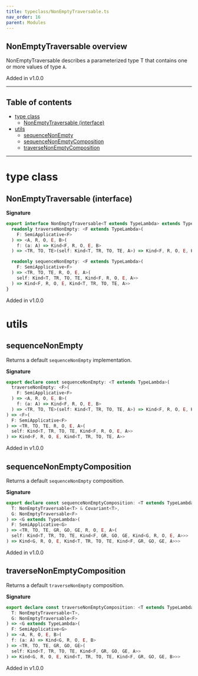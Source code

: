 ```yaml
---
title: typeclass/NonEmptyTraversable.ts
nav_order: 16
parent: Modules
---
```


## NonEmptyTraversable overview

NonEmptyTraversable<T> describes a parameterized type T<A> that contains one or more values of type `A`.

Added in v1.0.0

---

<h2 class="text-delta">Table of contents</h2>

- [type class](#type-class)
  - [NonEmptyTraversable (interface)](#nonemptytraversable-interface)
- [utils](#utils)
  - [sequenceNonEmpty](#sequencenonempty)
  - [sequenceNonEmptyComposition](#sequencenonemptycomposition)
  - [traverseNonEmptyComposition](#traversenonemptycomposition)

---

# type class

## NonEmptyTraversable (interface)

**Signature**

```ts
export interface NonEmptyTraversable<T extends TypeLambda> extends TypeClass<T> {
  readonly traverseNonEmpty: <F extends TypeLambda>(
    F: SemiApplicative<F>
  ) => <A, R, O, E, B>(
    f: (a: A) => Kind<F, R, O, E, B>
  ) => <TR, TO, TE>(self: Kind<T, TR, TO, TE, A>) => Kind<F, R, O, E, Kind<T, TR, TO, TE, B>>

  readonly sequenceNonEmpty: <F extends TypeLambda>(
    F: SemiApplicative<F>
  ) => <TR, TO, TE, R, O, E, A>(
    self: Kind<T, TR, TO, TE, Kind<F, R, O, E, A>>
  ) => Kind<F, R, O, E, Kind<T, TR, TO, TE, A>>
}
```

Added in v1.0.0

# utils

## sequenceNonEmpty

Returns a default `sequenceNonEmpty` implementation.

**Signature**

```ts
export declare const sequenceNonEmpty: <T extends TypeLambda>(
  traverseNonEmpty: <F>(
    F: SemiApplicative<F>
  ) => <A, R, O, E, B>(
    f: (a: A) => Kind<F, R, O, E, B>
  ) => <TR, TO, TE>(self: Kind<T, TR, TO, TE, A>) => Kind<F, R, O, E, Kind<T, TR, TO, TE, B>>
) => <F>(
  F: SemiApplicative<F>
) => <TR, TO, TE, R, O, E, A>(
  self: Kind<T, TR, TO, TE, Kind<F, R, O, E, A>>
) => Kind<F, R, O, E, Kind<T, TR, TO, TE, A>>
```

Added in v1.0.0

## sequenceNonEmptyComposition

Returns a default `sequenceNonEmpty` composition.

**Signature**

```ts
export declare const sequenceNonEmptyComposition: <T extends TypeLambda, F extends TypeLambda>(
  T: NonEmptyTraversable<T> & Covariant<T>,
  G: NonEmptyTraversable<F>
) => <G extends TypeLambda>(
  F: SemiApplicative<G>
) => <TR, TO, TE, GR, GO, GE, R, O, E, A>(
  self: Kind<T, TR, TO, TE, Kind<F, GR, GO, GE, Kind<G, R, O, E, A>>>
) => Kind<G, R, O, E, Kind<T, TR, TO, TE, Kind<F, GR, GO, GE, A>>>
```

Added in v1.0.0

## traverseNonEmptyComposition

Returns a default `traverseNonEmpty` composition.

**Signature**

```ts
export declare const traverseNonEmptyComposition: <T extends TypeLambda, F extends TypeLambda>(
  T: NonEmptyTraversable<T>,
  G: NonEmptyTraversable<F>
) => <G extends TypeLambda>(
  F: SemiApplicative<G>
) => <A, R, O, E, B>(
  f: (a: A) => Kind<G, R, O, E, B>
) => <TR, TO, TE, GR, GO, GE>(
  self: Kind<T, TR, TO, TE, Kind<F, GR, GO, GE, A>>
) => Kind<G, R, O, E, Kind<T, TR, TO, TE, Kind<F, GR, GO, GE, B>>>
```

Added in v1.0.0
